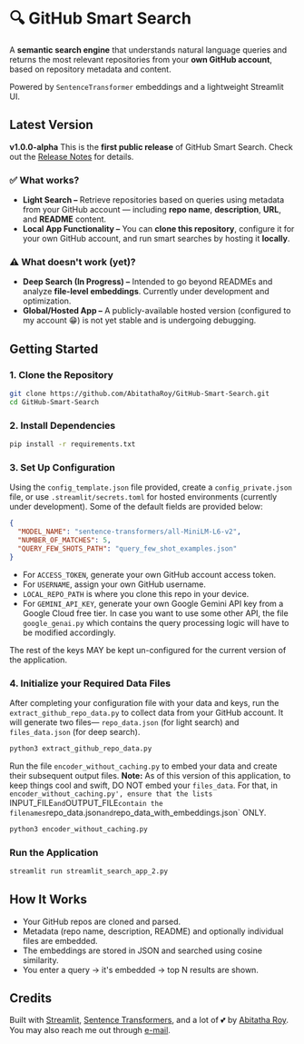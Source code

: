 # 🔍 GitHub Smart Search
A **semantic search engine** that understands natural language queries and returns the most relevant repositories from your **own GitHub account**, based on repository metadata and content.

Powered by `SentenceTransformer` embeddings and a lightweight Streamlit UI.

## Latest Version
**v1.0.0-alpha**
This is the **first public release** of GitHub Smart Search.
Check out the [Release Notes](https://github.com/AbitathaRoy/AI-GitHub-Indexer/releases/tag/v1.0.0-alpha%2B20250619) for details.

### ✅ What works?
- **Light Search –** Retrieve repositories based on queries using metadata from your GitHub account — including **repo name**, **description**, **URL**, and **README** content.
- **Local App Functionality –** You can **clone this repository**, configure it for your own GitHub account, and run smart searches by hosting it **locally**.

### ⚠️ What doesn't work (yet)?
- **Deep Search (In Progress) –** Intended to go beyond READMEs and analyze **file-level embeddings**. Currently under development and optimization.
- **Global/Hosted App –** A publicly-available hosted version (configured to my account 😁) is not yet stable and is undergoing debugging.

## Getting Started
### 1. Clone the Repository
```bash
git clone https://github.com/AbitathaRoy/GitHub-Smart-Search.git
cd GitHub-Smart-Search
```
### 2. Install Dependencies
```bash
pip install -r requirements.txt
```
### 3. Set Up Configuration
Using the `config_template.json` file provided, create a `config_private.json` file, or use `.streamlit/secrets.toml` for hosted environments (currently under development). Some of the default fields are provided below:
```json
{
  "MODEL_NAME": "sentence-transformers/all-MiniLM-L6-v2",
  "NUMBER_OF_MATCHES": 5,
  "QUERY_FEW_SHOTS_PATH": "query_few_shot_examples.json"
}
```
- For `ACCESS_TOKEN`, generate your own GitHub account access token.
- For `USERNAME`, assign your own GitHub username.
- `LOCAL_REPO_PATH` is where you clone this repo in your device.
- For `GEMINI_API_KEY`, generate your own Google Gemini API key from a Google Cloud free tier. In case you want to use some other API, the file `google_genai.py` which contains the query processing logic will have to be modified accordingly.

The rest of the keys MAY be kept un-configured for the current version of the application.
### 4. Initialize your Required Data Files
After completing your configuration file with your data and keys, run the `extract_github_repo_data.py` to collect data from your GitHub account. It will generate two files— `repo_data.json` (for light search) and `files_data.json` (for deep search).
```bash
python3 extract_github_repo_data.py
```
Run the file `encoder_without_caching.py` to embed your data and create their subsequent output files.
**Note:** As of this version of this application, to keep things cool and swift, DO NOT embed your `files_data`. For that, in `encoder_without_caching.py', ensure that the lists `INPUT_FILE` and `OUTPUT_FILE` contain the filenames `repo_data.json` and `repo_data_with_embeddings.json` ONLY.
```bash
python3 encoder_without_caching.py
```
### Run the Application
```bash
streamlit run streamlit_search_app_2.py
```
## How It Works
- Your GitHub repos are cloned and parsed.
- Metadata (repo name, description, README) and optionally individual files are embedded.
- The embeddings are stored in JSON and searched using cosine similarity.
- You enter a query → it's embedded → top N results are shown.

## Credits
Built with [Streamlit](https://github.com/streamlit), [Sentence Transformers](https://github.com/UKPLab/sentence-transformers), and a lot of 💕 by [Abitatha Roy](https://linkedin.com/in/abitatha).
You may also reach me out through [e-mail](mailto:abitatharoy@cic.du.ac.in).
